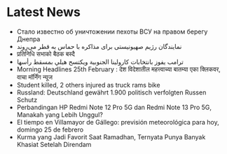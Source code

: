 # Latest News
-  Стало известно об уничтожении пехоты ВСУ на правом берегу Днепра
-  نمایندگان رژیم صهیونیستی برای مذاکره با حماس به قطر می‌روند
-  प्रतिनिधि सभाको बैठक बस्दै
-  ترامب يفوز بانتخابات كارولينا الجنوبية ويكتسح هيلي بمسقط رأسها
-  Morning Headlines 25th February : देश विदेशातील महत्त्वाच्या बातम्या एका क्लिकवर, वाचा मॉर्निंग न्यूज
-  Student killed, 2 others injured as truck rams bike
-  Russland: Deutschland gewährt 1.900 politisch verfolgten Russen Schutz
-  Perbandingan HP Redmi Note 12 Pro 5G dan Redmi Note 13 Pro 5G, Manakah yang Lebih Unggul?
-  El tiempo en Villamayor de Gállego: previsión meteorológica para hoy, domingo 25 de febrero
-  Kurma yang Jadi Favorit Saat Ramadhan, Ternyata Punya Banyak Khasiat Setelah Direndam
